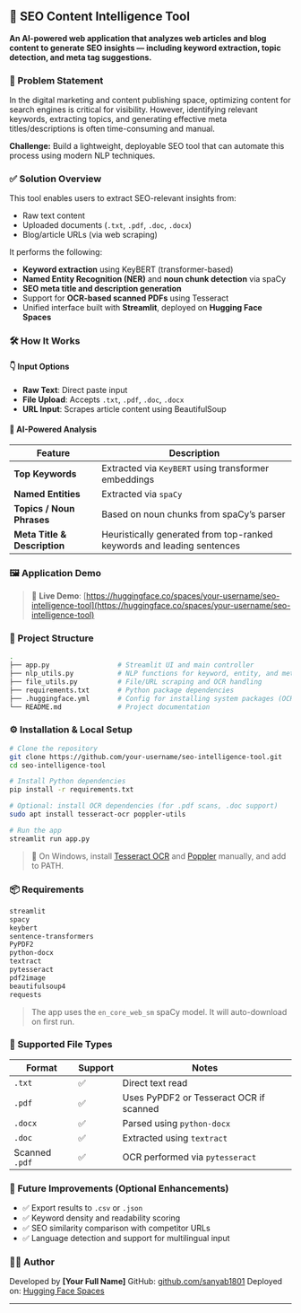 
## 📘 SEO Content Intelligence Tool

**An AI-powered web application that analyzes web articles and blog content to generate SEO insights — including keyword extraction, topic detection, and meta tag suggestions.**


### 📌 Problem Statement

In the digital marketing and content publishing space, optimizing content for search engines is critical for visibility. However, identifying relevant keywords, extracting topics, and generating effective meta titles/descriptions is often time-consuming and manual.

**Challenge:** Build a lightweight, deployable SEO tool that can automate this process using modern NLP techniques.


### ✅ Solution Overview

This tool enables users to extract SEO-relevant insights from:

* Raw text content
* Uploaded documents (`.txt`, `.pdf`, `.doc`, `.docx`)
* Blog/article URLs (via web scraping)

It performs the following:

* **Keyword extraction** using KeyBERT (transformer-based)
* **Named Entity Recognition (NER)** and **noun chunk detection** via spaCy
* **SEO meta title and description generation**
* Support for **OCR-based scanned PDFs** using Tesseract
* Unified interface built with **Streamlit**, deployed on **Hugging Face Spaces**


### 🛠️ How It Works

#### 👇 Input Options

* **Raw Text**: Direct paste input
* **File Upload**: Accepts `.txt`, `.pdf`, `.doc`, `.docx`
* **URL Input**: Scrapes article content using BeautifulSoup

#### 🧠 AI-Powered Analysis

| Feature                      | Description                                                            |
| ---------------------------- | ---------------------------------------------------------------------- |
| **Top Keywords**             | Extracted via `KeyBERT` using transformer embeddings                   |
| **Named Entities**           | Extracted via `spaCy`                                                  |
| **Topics / Noun Phrases**    | Based on noun chunks from spaCy’s parser                               |
| **Meta Title & Description** | Heuristically generated from top-ranked keywords and leading sentences |


### 🖼️ Application Demo

> 🔗 **Live Demo**: [https://huggingface.co/spaces/your-username/seo-intelligence-tool](https://huggingface.co/spaces/your-username/seo-intelligence-tool)

### 📁 Project Structure

```bash
.
├── app.py                 # Streamlit UI and main controller
├── nlp_utils.py           # NLP functions for keyword, entity, and meta extraction
├── file_utils.py          # File/URL scraping and OCR handling
├── requirements.txt       # Python package dependencies
├── .huggingface.yml       # Config for installing system packages (OCR support)
└── README.md              # Project documentation
```


### ⚙️ Installation & Local Setup

```bash
# Clone the repository
git clone https://github.com/your-username/seo-intelligence-tool.git
cd seo-intelligence-tool

# Install Python dependencies
pip install -r requirements.txt

# Optional: install OCR dependencies (for .pdf scans, .doc support)
sudo apt install tesseract-ocr poppler-utils

# Run the app
streamlit run app.py
```

> 📝 On Windows, install [Tesseract OCR](https://github.com/tesseract-ocr/tesseract/wiki) and [Poppler](https://github.com/oschwartz10612/poppler-windows) manually, and add to PATH.


### 📦 Requirements

```txt
streamlit
spacy
keybert
sentence-transformers
PyPDF2
python-docx
textract
pytesseract
pdf2image
beautifulsoup4
requests
```

> The app uses the `en_core_web_sm` spaCy model. It will auto-download on first run.


### 📂 Supported File Types

| Format         | Support | Notes                                   |
| -------------- | ------- | --------------------------------------- |
| `.txt`         | ✅       | Direct text read                        |
| `.pdf`         | ✅       | Uses PyPDF2 or Tesseract OCR if scanned |
| `.docx`        | ✅       | Parsed using `python-docx`              |
| `.doc`         | ✅       | Extracted using `textract`              |
| Scanned `.pdf` | ✅       | OCR performed via `pytesseract`         |


### 🧠 Future Improvements (Optional Enhancements)

* ✅ Export results to `.csv` or `.json`
* ✅ Keyword density and readability scoring
* ✅ SEO similarity comparison with competitor URLs
* ✅ Language detection and support for multilingual input


### 👨‍💻 Author

Developed by **\[Your Full Name]**
GitHub: [github.com/sanyab1801](https://github.com/sanyab1801)
Deployed on: [Hugging Face Spaces](https://huggingface.co/spaces)

---
